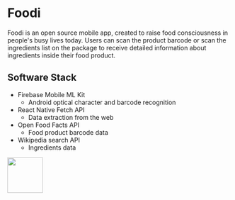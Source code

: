 # Foodi

Foodi is an open source mobile app, created to raise food consciousness in people's busy lives today. Users can scan the product barcode or scan the ingredients list on the package to receive detailed information about ingredients inside their food product.

## Software Stack
- Firebase Mobile ML Kit
  - Android optical character and barcode recognition 
- React Native Fetch API
  - Data extraction from the web
- Open Food Facts API
  - Food product barcode data
- Wikipedia search API
  - Ingredients data

<a href="https://play.google.com/store/apps/details?id=com.SaltyNerd.Foodi" target="_blank">
  <img src="https://play.google.com/intl/en_us/badges/static/images/badges/en_badge_web_generic.png" height="80"/>
</a>
